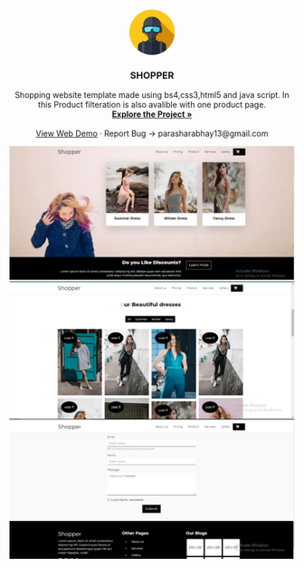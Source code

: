 <br />
<p align="center">
  <a href="https://github.com/github_Abhayparashar/SHOPPER">
    <img src="images/profile.png" alt="Logo" width="80" height="80">
  </a>

  <h3 align="center">SHOPPER</h3>

  <p align="center">
 Shopping website template made using bs4,css3,html5 and java script. In this Product filteration is also avalible with one product page.
    <br />
    <a href="https://github.com/Abhayparashar31/SHOPPER/"><strong>Explore the Project »</strong></a>
    <br />
    <br />
    <a href="https://abhayparashar31.github.io/SHOPPER/">View Web Demo</a>
    ·
    <a>Report Bug -> parasharabhay13@gmail.com</a>
    
  </p>
</p>
 <a href="https://github.com/github_Abhayparashar/SHOPPER">
    <img src="images/000.png"><img src="images/001.png"><img src="images/002.png">
  </a>
